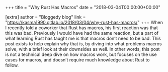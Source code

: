 +++
title = "Why Rust Has Macros"
date = "2018-03-04T00:00:00+00:00"

[extra]
author = "Bloggedy blog"
link = "https://kasma1990.gitlab.io/2018/03/04/why-rust-has-macros/"
+++
When I recently told a coworker that Rust has macros, his first reaction was that this was bad. Previously I would have had the same reaction, but a part of what learning Rust has taught me is that macros don&rsquo;t need to be bad. This post exists to help explain why that is, by diving into what problems macros solve, with a brief look at their downsides as well. In other words, this post is not a technical deep dive on how macros work, but focuses on the use cases for macros, and doesn&rsquo;t require much knowledge about Rust to follow.
